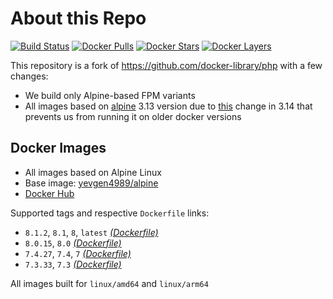 # About this Repo

[![Build Status](https://github.com/yevgen4989/base-php/workflows/Build%20docker%20image/badge.svg)](https://github.com/yevgen4989/base-php/actions)
[![Docker Pulls](https://img.shields.io/docker/pulls/yevgen4989/base-php.svg)](https://hub.docker.com/r/yevgen4989/base-php)
[![Docker Stars](https://img.shields.io/docker/stars/yevgen4989/base-php.svg)](https://hub.docker.com/r/yevgen4989/base-php)
[![Docker Layers](https://images.microbadger.com/badges/image/yevgen4989/base-php.svg)](https://microbadger.com/images/yevgen4989/base-php)

This repository is a fork of https://github.com/docker-library/php with a few changes:

* We build only Alpine-based FPM variants
* All images based on [alpine](https://github.com/yevgen4989/alpine) 3.13 version due to [this](https://github.com/alpinelinux/docker-alpine/issues/182) change in 3.14 that prevents us from running it on older docker versions

## Docker Images

* All images based on Alpine Linux
* Base image: [yevgen4989/alpine](https://github.com/yevgen4989/alpine)
* [Docker Hub](https://hub.docker.com/r/yevgen4989/base-php)

Supported tags and respective `Dockerfile` links:

* `8.1.2`, `8.1`, `8`, `latest` [_(Dockerfile)_](https://github.com/yevgen4989/base-php/tree/master/8.1/alpine3.15/fpm/Dockerfile)
* `8.0.15`, `8.0` [_(Dockerfile)_](https://github.com/yevgen4989/base-php/tree/master/8.0/alpine3.15/fpm/Dockerfile)
* `7.4.27`, `7.4`, `7` [_(Dockerfile)_](https://github.com/yevgen4989/base-php/tree/master/7.3/alpine3.15/fpm/Dockerfile)
* `7.3.33`, `7.3` [_(Dockerfile)_](https://github.com/yevgen4989/base-php/tree/master/7.3/alpine3.15/fpm/Dockerfile)

All images built for `linux/amd64` and `linux/arm64`
